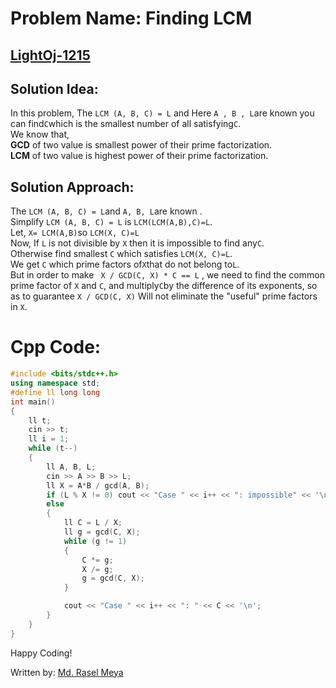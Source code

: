 # Problem Name: Finding LCM
## [LightOj-1215](https://lightoj.com/problem/finding-lcm)
## Solution Idea:
In this problem, The ` LCM (A, B, C) = L ` and Here ` A , B , L `are known you can find` C `which is the smallest number of all satisfying` C `.<br>
We know that, <br>
**GCD** of two value is smallest power of their prime factorization.<br>
**LCM** of two value is highest power of their prime factorization. <br>

## Solution Approach:

The ` LCM (A, B, C) = L `and ` A, B, L `are known .<br>
Simplify ` LCM (A, B, C) = L ` is ` LCM(LCM(A,B),C)=L `.<br>
Let, ` X= LCM(A,B) `so ` LCM(X, C)=L `<br>
Now, If ` L ` is not divisible by ` X ` then it is impossible to find any` C `.<br> Otherwise find smallest ` C ` which satisfies ` LCM(X, C)=L `.<br>
We get ` C `  which  prime factors of` X `that do not belong to` L `.<br>
But in order to make ` X / GCD(C, X) * C == L` , we need to find the common prime factor of ` X ` and ` C `, and multiply` C `by the difference of its exponents, so as to guarantee ` X / GCD(C, X) ` Will not eliminate the "useful" prime factors in ` X `.<br>

# Cpp Code:
```cpp
#include <bits/stdc++.h>
using namespace std;
#define ll long long
int main()
{
	ll t;
	cin >> t;
	ll i = 1;
	while (t--)
	{
		ll A, B, L;
		cin >> A >> B >> L;
		ll X = A*B / gcd(A, B);
		if (L % X != 0) cout << "Case " << i++ << ": impossible" << '\n';
		else
		{
			ll C = L / X;
			ll g = gcd(C, X);
			while (g != 1)
			{
				C *= g;
				X /= g;
				g = gcd(C, X);
			}

			cout << "Case " << i++ << ": " << C << '\n';
		}
	}
}

```

Happy Coding!

Written by: [Md. Rasel Meya](https://lightoj.com/user/rhrasel94)
